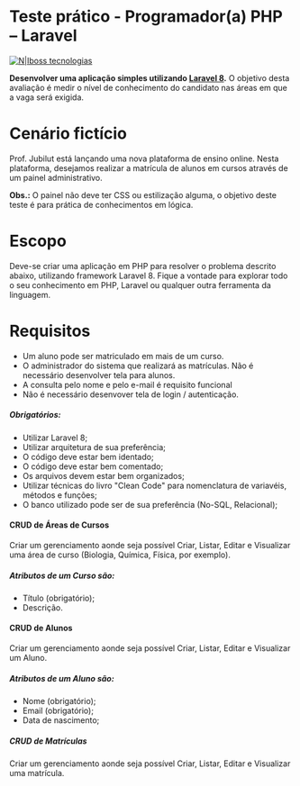# Teste prático - Programador(a) PHP – Laravel

[![N|Iboss tecnologias](https://ibosstecnologias.com/assets/img/header_logo.svg)](https://ibosstecnologias.com/)

**Desenvolver uma aplicação simples utilizando [Laravel 8](https://laravel.com/docs/8.x).**
O objetivo desta avaliação é medir o nível de conhecimento do candidato nas áreas em que a vaga será exigida.

# Cenário fictício
Prof. Jubilut está lançando uma nova plataforma de ensino online. Nesta plataforma, 
desejamos realizar a matrícula de alunos em cursos através de um painel administrativo.

**Obs.:** O painel não deve ter CSS ou estilização alguma, o objetivo deste teste é para prática de conhecimentos em lógica.

# Escopo 

Deve-se criar uma aplicação em PHP para resolver o problema descrito abaixo, utilizando framework Laravel 8. Fique a vontade para explorar todo o seu conhecimento em PHP, Laravel ou qualquer outra ferramenta da linguagem.

# Requisitos

- Um aluno pode ser matriculado em mais de um curso.
- O administrador do sistema que realizará as matrículas. Não é necessário desenvolver tela para alunos.
- A consulta pelo nome e pelo e-mail é requisito funcional
- Não é necessário desenvover tela de login / autenticação.

##### Obrigatórios:
- Utilizar Laravel 8;
- Utilizar arquitetura de sua preferência;
- O código deve estar bem identado;
- O código deve estar bem comentado;
- Os arquivos devem estar bem organizados;
- Utilizar técnicas do livro "Clean Code" para nomenclatura de variavéis, métodos e funções;
- O banco utilizado pode ser de sua preferência (No-SQL, Relacional);

#### CRUD de Áreas de Cursos

 Criar um gerenciamento aonde seja possível Criar, Listar, Editar e Visualizar uma área de curso (Biologia, Química, Física, por exemplo).

##### Atributos de um Curso são:
- Título (obrigatório);
- Descrição.

#### CRUD de Alunos

 Criar um gerenciamento aonde seja possível Criar, Listar, Editar e Visualizar um Aluno.

##### Atributos de um Aluno são:
- Nome (obrigatório);
- Email (obrigatório);
- Data de nascimento;

##### CRUD de Matrículas

 Criar um gerenciamento aonde seja possível Criar, Listar, Editar e Visualizar uma matrícula.
